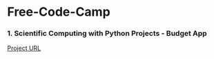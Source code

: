 # Free-Code-Camp
<h3>1. Scientific Computing with Python Projects - Budget App </h3>
<a href= "https://www.freecodecamp.org/learn/scientific-computing-with-python/scientific-computing-with-python-projects/budget-app"> Project URL </a>
